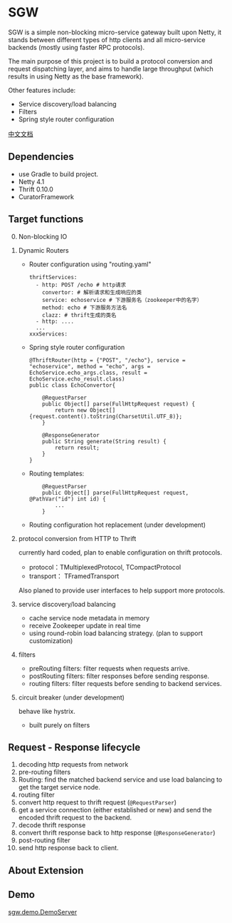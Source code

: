 # SGW
SGW is a simple non-blocking micro-service gateway built upon Netty, it stands between different types of http clients and all micro-service backends (mostly using faster RPC protocols).

The main purpose of this project is to build a protocol conversion and request dispatching layer, and aims to handle large throughput (which results in using Netty as the base framework). 

Other features include:

* Service discovery/load balancing
* Filters
* Spring style router configuration

[中文文档](./README_CHN.md)


## Dependencies
* use Gradle to build project.
* Netty 4.1
* Thrift 0.10.0
* CuratorFramework 

## Target functions

0. Non-blocking IO

1. Dynamic Routers
	
	* Router configuration using "routing.yaml"
	
		```
		thriftServices:
  		  - http: POST /echo # http请求
    		convertor: # 解析请求和生成响应的类
    		service: echoservice # 下游服务名（zookeeper中的名字）
		    method: echo # 下游服务方法名
		    clazz: # thrift生成的类名
		  - http: ....
		  ...
		xxxServices:

		```
	* Spring style router configuration
		
		
		```
		@ThriftRouter(http = {"POST", "/echo"}, service = "echoservice", method = "echo", args = EchoService.echo_args.class, result = EchoService.echo_result.class)
      public class EchoConvertor{
			
			@RequestParser
    		public Object[] parse(FullHttpRequest request) {
        		return new Object[] {request.content().toString(CharsetUtil.UTF_8)};
    		}

    		@ResponseGenerator
    		public String generate(String result) {
        		return result;
    		}
		}
		```

	* Routing templates: 
	
		```
			@RequestParser
		   	public Object[] parse(FullHttpRequest request, @PathVar("id") int id) {
		   		...
		   	}
		```
		
	* Routing configuration hot replacement (under development)
	

2. protocol conversion from HTTP to Thrift
	
	currently hard coded, plan to enable configuration on thrift protocols.
	
	* protocol：TMultiplexedProtocol, TCompactProtocol
	* transport： TFramedTransport

	Also planed to provide user interfaces to help support more protocols.
	
3. service discovery/load balancing

	* cache service node metadata in memory
	* receive Zookeeper update in real time
	* using round-robin load balancing strategy. (plan to support customization) 

4. filters
	
	* preRouting filters: filter requests when requests arrive.
	* postRouting filters: filter responses before sending response.
	* routing filters: filter requests before sending to backend services.
	
5. circuit breaker (under development)
	
	behave like hystrix.
	* built purely on filters


## Request - Response lifecycle
1. decoding http requests from network
2. pre-routing filters
3. Routing: find the matched backend service and use load balancing to get the target service node.
4. routing filter
5. convert http request to thrift request (`@RequestParser`)
6. get a service connection (either established or new) and send the encoded thrift request to the backend. 
7. decode thrift response
8. convert thrift response back to http response (`@ResponseGenerator`)
9. post-routing filter
10. send http response back to client.

<!--
1. **请求路由和服务发现** 接受客户端http请求，通过配置好的路由信息启动路由，找到http请求定义`HttpRequestDef`在路由中找到对应的下游服务信息`RpcInvokerDef`：rpc协议，服务名，方法名，数据转换器。 然后通过服务发现获取服务地址等其他信息，创建`RpcInvoker`实例。
2. **Http请求转换成RPC参数** 这个部分由业务逻辑决定，继承 `FullHttpRequestParser` 实现无状态的转换器。在`HttpParamConvertor`中被调用。
3. **连接下游服务，创建RPC channel** `RpcInvoker.connectAsync()`
4. **序列化RPC请求** `ThriftEncoder`
5. **反序列化RPC响应** `ThriftDecoder
6. **写回Http channel**  `RpcFinalHandler`
7. **RPC结果转换成Http响应** 这个部分也有业务逻辑决定，继承`FullHttpResponseGenerator` 实现，在`ResultHttpConvertor`中被调用。-->

## About Extension


## Demo
[sgw.demo.DemoServer](./src/main/java/demo/DemoServer.java)

<!--## 运行
1. 启动`examples.thrift_service.ThriftEchoServer` 端口hardcode为9090
2. 启动`sgw.core.GatewayServer`  默认绑定8080端口，目前service discovery是hardcode的，直接会连接到localhosst:9090
3. http客户端POST http://localhost:8080/aaa 请求体附上一端字符串string
4. http响应体："This is return result: " + string

-->
